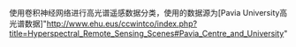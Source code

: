使用卷积神经网络进行高光谱遥感数据分类，使用的数据源为[Pavia University高光谱数据]"http://www.ehu.eus/ccwintco/index.php?title=Hyperspectral_Remote_Sensing_Scenes#Pavia_Centre_and_University"
